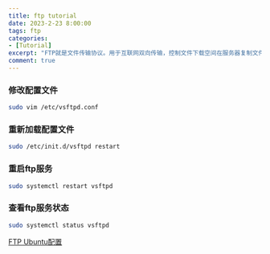 ```yaml
---
title: ftp tutorial
date: 2023-2-23 8:00:00
tags: ftp
categories: 
- [Tutorial]
excerpt: "FTP就是文件传输协议。用于互联网双向传输，控制文件下载空间在服务器复制文件从本地计算机或本地上传文件复制到服务器上的空间。"
comment: true
---
```


### 修改配置文件
```bash
sudo vim /etc/vsftpd.conf
```

### 重新加载配置文件
```bash
sudo /etc/init.d/vsftpd restart
```

### 重启ftp服务
```bash
sudo systemctl restart vsftpd
```
### 查看ftp服务状态
```bash
sudo systemctl status vsftpd
```
[FTP Ubuntu配置](https://blog.csdn.net/qq_42992084/article/details/127717675)
